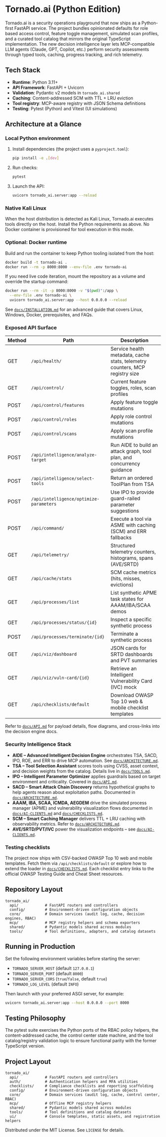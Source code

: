 # Tornado.ai (Python Edition)

Tornado.ai is a security operations playground that now ships as a Python-first
FastAPI service. The project bundles opinionated defaults for role based access
control, feature toggle management, simulated scan profiles, and a curated tool
catalog that mirrors the original TypeScript implementation. The new decision
intelligence layer lets MCP-compatible LLM agents (Claude, GPT, Copilot, etc.)
perform security assessments through typed tools, caching, progress tracking,
and rich telemetry.

## Tech Stack

- **Runtime**: Python 3.11+
- **API Framework**: FastAPI + Uvicorn
- **Validation**: Pydantic v2 models in `tornado_ai.shared`
- **Caching**: Content-addressed SCM with TTL + LRU eviction
- **Tool registry**: MCP-aware registry with JSON Schema definitions
- **Testing**: Pytest (Python) and Vitest (UI simulations)

## Architecture at a Glance

### Local Python environment

1. Install dependencies (the project uses a `pyproject.toml`):
   ```bash
   pip install -e .[dev]
   ```
3. Run checks:
   ```bash
   pytest
   ```
4. Launch the API:
   ```bash
   uvicorn tornado_ai.server:app --reload
   ```

### Native Kali Linux

When the host distribution is detected as Kali Linux, Tornado.ai executes tools
directly on the host. Install the Python requirements as above. No Docker
container is provisioned for tool execution in this mode.

### Optional: Docker runtime

Build and run the container to keep Python tooling isolated from the host:

```bash
docker build -t tornado-ai .
docker run --rm -p 8000:8000 --env-file .env tornado-ai
```

If you need live code iteration, mount the repository as a volume and override
the startup command:

```bash
docker run --rm -it -p 8000:8000 -v "$(pwd)":/app \
  --env-file .env tornado-ai \
  uvicorn tornado_ai.server:app --host 0.0.0.0 --reload
```

See [`docs/INSTALLATION.md`](docs/INSTALLATION.md) for an advanced guide that
covers Linux, Windows, Docker, prerequisites, and FAQs.

### Exposed API Surface

| Method | Path | Description |
| ------ | ---- | ----------- |
| GET | `/api/health/` | Service health metadata, cache stats, telemetry counters, MCP registry size |
| GET | `/api/control/` | Current feature toggles, roles, scan profiles |
| POST | `/api/control/features` | Apply feature toggle mutations |
| POST | `/api/control/roles` | Apply role control mutations |
| POST | `/api/control/scans` | Apply scan profile mutations |
| POST | `/api/intelligence/analyze-target` | Run AIDE to build an attack graph, tool plan, and concurrency guidance |
| POST | `/api/intelligence/select-tools` | Return an ordered ToolPlan from TSA |
| POST | `/api/intelligence/optimize-parameters` | Use IPO to provide guard-railed parameter suggestions |
| POST | `/api/command/` | Execute a tool via ASME with caching (SCM) and ERR fallbacks |
| GET | `/api/telemetry/` | Structured telemetry counters, histograms, spans (AVE/SRTD) |
| GET | `/api/cache/stats` | SCM cache metrics (hits, misses, evictions) |
| GET | `/api/processes/list` | List synthetic APME task states for AAAM/IBA/SCAA demos |
| GET | `/api/processes/status/{id}` | Inspect a specific synthetic process |
| POST | `/api/processes/terminate/{id}` | Terminate a synthetic process |
| GET | `/api/viz/dashboard` | JSON cards for SRTD dashboards and PVT summaries |
| GET | `/api/viz/vuln-card/{id}` | Retrieve an Intelligent Vulnerability Card (IVC) mock |
| GET | `/api/checklists/default` | Download OWASP Top 10 web & mobile checklist templates |

Refer to [`docs/API.md`](docs/API.md) for payload details, flow diagrams, and
cross-links into the decision engine docs.

### Security Intelligence Stack

- **AIDE – Advanced Intelligent Decision Engine** orchestrates TSA, SACD, IPO,
  ROE, and ERR to drive MCP automation. See [`docs/ARCHITECTURE.md`](docs/ARCHITECTURE.md#decision-intelligence).
- **TSA – Tool Selection Assistant** scores tools using CVSS, asset context,
  and decision weights from the catalog. Details live in
  [`docs/TOOLS.md`](docs/TOOLS.md#tool-selection-assistant).
- **IPO – Intelligent Parameter Optimizer** applies guardrails based on target
  environment and criticality. Covered in [`docs/API.md`](docs/API.md#intelligent-parameter-optimizer).
- **SACD – Smart Attack Chain Discovery** returns hypothetical graphs to help
  agents reason about exploitation paths. Documented in
  [`docs/ARCHITECTURE.md`](docs/ARCHITECTURE.md#smart-attack-chain-discovery).
- **AAAM, IBA, SCAA, ICMDA, AEGDEM** drive the simulated process manager (APME)
  and vulnerability visualization flows documented in
  [`docs/AI-CLIENTS.md`](docs/AI-CLIENTS.md) and
  [`docs/CHECKLISTS.md`](docs/CHECKLISTS.md).
- **SCM – Smart Caching Manager** delivers TTL + LRU caching with observability
  metrics. Refer to [`docs/ARCHITECTURE.md`](docs/ARCHITECTURE.md#smart-caching-manager).
- **AVE/SRTD/PVT/IVC** power the visualization endpoints – see
  [`docs/AI-CLIENTS.md`](docs/AI-CLIENTS.md#visualization-suite).

### Testing checklists

The project now ships with CSV-backed OWASP Top 10 web and mobile templates.
Fetch them via `/api/checklists/default` or explore how to extend the loader in
[`docs/CHECKLISTS.md`](docs/CHECKLISTS.md#csv-templates). Each checklist entry
links to the official OWASP Testing Guide and Cheat Sheet resources.

## Repository Layout

```
tornado_ai/
  api/            # FastAPI routers and controllers
  config/         # Environment-driven configuration objects
  core/           # Domain services (audit log, cache, decision engines, RBAC)
  mcp/            # MCP registry helpers and schema exporters
  shared/         # Pydantic models shared across modules
  tools/          # Tool definitions, adapters, and catalog datasets
```

## Running in Production

Set the following environment variables before starting the server:

- `TORNADO_SERVER_HOST` (default `127.0.0.1`)
- `TORNADO_SERVER_PORT` (default `8000`)
- `TORNADO_SERVER_CORS` (`true`/`false`, default `true`)
- `TORNADO_LOG_LEVEL` (default `INFO`)

Then launch with your preferred ASGI server, for example:

```bash
uvicorn tornado_ai.server:app --host 0.0.0.0 --port 8000
```

## Testing Philosophy

The pytest suite exercises the Python ports of the RBAC policy helpers, the
content-addressed cache, the control center state machine, and the tool
catalog/registry validation logic to ensure functional parity with the former
TypeScript version.

## Project Layout

```
tornado_ai/
  api/            # FastAPI routers and controllers
  auth/           # Authentication helpers and MFA utilities
  checklists/     # Compliance checklists and reporting scaffolding
  config/         # Environment-driven configuration objects
  core/           # Domain services (audit log, cache, control center, RBAC)
  mcp/            # Offline MCP registry helpers
  shared/         # Pydantic models shared across modules
  tools/          # Tool definitions and catalog datasets
  ui/             # Console templates, static assets, and registration helpers
```

Distributed under the MIT License. See `LICENSE` for details.
